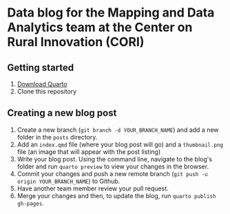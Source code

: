 # Data blog for the Mapping and Data Analytics team at the Center on Rural Innovation (CORI)

## Getting started

1. [Download Quarto](https://quarto.org/docs/download/)
2. Clone this repository

## Creating a new blog post

1. Create a new branch (`git branch -d YOUR_BRANCH_NAME`) and add a new folder in the `posts` directory.
2. Add an `index.qmd` file (where your blog post will go) and a `thumbnail.png` file (an image that will appear with the post listing)
3. Write your blog post. Using the command line, navigate to the blog's folder and run `quarto preview` to view your changes in the browser. 
4. Commit your changes and push a new remote branch (`git push -u origin YOUR_BRANCH_NAME`) to Github.
5. Have another team member review your pull request.
5. Merge your changes and then, to update the blog, run `quarto publish gh-pages`.
